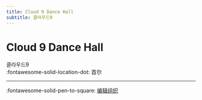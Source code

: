 ```yaml
---
title: Cloud 9 Dance Hall
subtitle: 클라우드9
---
```


# Cloud 9 Dance Hall

클라우드9  
:fontawesome-solid-location-dot: 首尔  


---

:fontawesome-solid-pen-to-square: [编辑组织](https://github.com/swingdance/orgs/issues/new?assignees=&labels=update+org&projects=&template=03-update_entity.yml&title=Update%20Org%3A%20ko_KR%20%E2%80%A2%20Cloud%209%20Dance%20Hall&region=ko_KR&id=cloud-9-dance-hall&name=Cloud%209%20Dance%20Hall)
